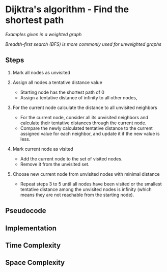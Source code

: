 # Dijktra's algorithm - Find the shortest path

*Examples given in a weighted graph*

*Breadth-first search (BFS) is more commonly used for unweighted graphs*

## Steps

1. Mark all nodes as unvisited

2. Assign all nodes a tentative distance value
    - Starting node has the shortest path of 0
    - Assign a tentative distance of infinity to all other nodes, 

3. For the current node calculate the distance to all unvisited neighbors
    - For the current node, consider all its unvisited neighbors and calculate their tentative distances through the current node.
    - Compare the newly calculated tentative distance to the current assigned value for each neighbor, and update it if the new value is less. 

4. Mark current node as visited
    - Add the current node to the set of visited nodes.
    - Remove it from the unvisited set.

5. Choose new current node from unvisited nodes with minimal distance
    - Repeat steps 3 to 5 until all nodes have been visited or the smallest tentative distance among the unvisited nodes is infinity (which means they are not reachable from the starting node).

## Pseudocode

## Implementation


## Time Complexity

## Space Complexity


